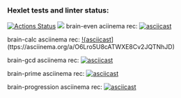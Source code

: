 ### Hexlet tests and linter status:
[![Actions Status](https://github.com/vodoo13/python-project-49/actions/workflows/hexlet-check.yml/badge.svg)](https://github.com/vodoo13/python-project-49/actions)
<a href="https://codeclimate.com/github/vodoo13/python-project-49/maintainability"><img src="https://api.codeclimate.com/v1/badges/d0e2c19f3bb3dab4096f/maintainability" /></a>
brain-even aciinema rec:
[![asciicast](https://asciinema.org/a/iaSt7G5NXIFlVZPPwq5XBiUQf.svg)](https://asciinema.org/a/iaSt7G5NXIFlVZPPwq5XBiUQf)

brain-calc asciinema rec:
[!{asciicast](https://asciinema.org/a/O6Lro5U8cATWXE8Cv2JQTNhJD.svg)](ttps://asciinema.org/a/O6Lro5U8cATWXE8Cv2JQTNhJD)

brain-gcd asciinema rec:
[![asciicast](https://asciinema.org/a/H8y34PhzwgLSuSS0hF3qZt1ej.svg)](https://asciinema.org/a/H8y34PhzwgLSuSS0hF3qZt1ej)

brain-prime asciinema rec:
[![asciicast](https://asciinema.org/a/SFbaIIa4RMB3KN1td9def3Txj.svg)](https://asciinema.org/a/SFbaIIa4RMB3KN1td9def3Txj)

brain-progression asciinema rec:
[![asciicast](https://asciinema.org/a/I2GnF7iwlWZwvZWxk7Yb0qmyl.svg)](https://asciinema.org/a/I2GnF7iwlWZwvZWxk7Yb0qmyl)

